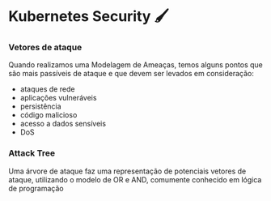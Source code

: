 # Kubernetes Security :paintbrush:	

### Vetores de ataque

Quando realizamos uma Modelagem de Ameaças, temos alguns pontos que são mais passíveis de ataque e que devem ser levados em consideração:

- ataques de rede
- aplicações vulneráveis
- persistência
- código malicioso
- acesso a dados sensíveis
- DoS

### Attack Tree

Uma árvore de ataque faz uma representação de potenciais vetores de ataque, utilizando o modelo de OR e AND, comumente conhecido em lógica de programação
